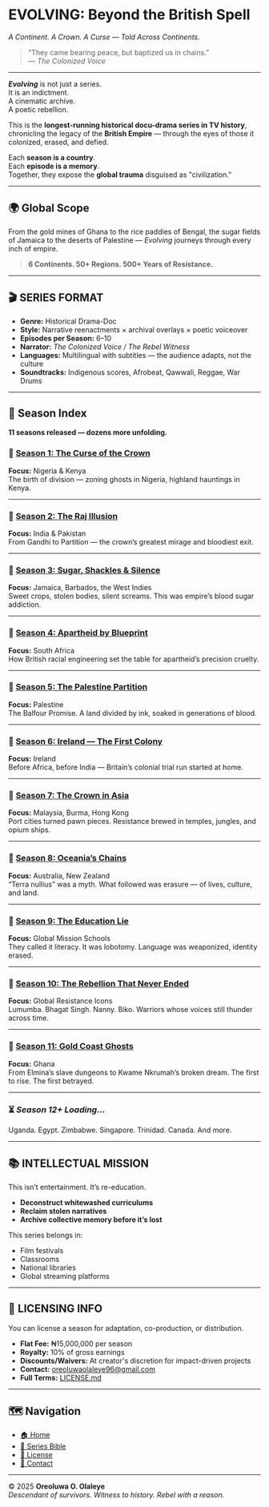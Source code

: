 # **EVOLVING: Beyond the British Spell**
*A Continent. A Crown. A Curse — Told Across Continents.*

> “They came bearing peace, but baptized us in chains.”  
> — *The Colonized Voice*

---

**_Evolving_** is not just a series.  
It is an indictment.  
A cinematic archive.  
A poetic rebellion.

This is the **longest-running historical docu-drama series in TV history**, chronicling the legacy of the **British Empire** — through the eyes of those it colonized, erased, and defied.

Each **season is a country**.  
Each **episode is a memory**.  
Together, they expose the **global trauma** disguised as "civilization."

---

## 🌍 Global Scope

From the gold mines of Ghana to the rice paddies of Bengal, the sugar fields of Jamaica to the deserts of Palestine — *Evolving* journeys through every inch of empire.

> **6 Continents. 50+ Regions. 500+ Years of Resistance.**

---

## 🎬 SERIES FORMAT

- **Genre:** Historical Drama-Doc  
- **Style:** Narrative reenactments × archival overlays × poetic voiceover  
- **Episodes per Season:** 6–10  
- **Narrator:** *The Colonized Voice / The Rebel Witness*  
- **Languages:** Multilingual with subtitles — the audience adapts, not the culture  
- **Soundtracks:** Indigenous scores, Afrobeat, Qawwali, Reggae, War Drums

---

## 📜 Season Index  
**11 seasons released — dozens more unfolding.**

### 🔗 [Season 1: The Curse of the Crown](/seasons/season1/)
**Focus:** Nigeria & Kenya  
The birth of division — zoning ghosts in Nigeria, highland hauntings in Kenya.

---

### 🔗 [Season 2: The Raj Illusion](/seasons/season2/)
**Focus:** India & Pakistan  
From Gandhi to Partition — the crown’s greatest mirage and bloodiest exit.

---

### 🔗 [Season 3: Sugar, Shackles & Silence](/seasons/season3/)
**Focus:** Jamaica, Barbados, the West Indies  
Sweet crops, stolen bodies, silent screams. This was empire’s blood sugar addiction.

---

### 🔗 [Season 4: Apartheid by Blueprint](/seasons/season4/)
**Focus:** South Africa  
How British racial engineering set the table for apartheid’s precision cruelty.

---

### 🔗 [Season 5: The Palestine Partition](/seasons/season5/)
**Focus:** Palestine  
The Balfour Promise. A land divided by ink, soaked in generations of blood.

---

### 🔗 [Season 6: Ireland — The First Colony](/seasons/season6/)
**Focus:** Ireland  
Before Africa, before India — Britain’s colonial trial run started at home.

---

### 🔗 [Season 7: The Crown in Asia](/seasons/season7/)
**Focus:** Malaysia, Burma, Hong Kong  
Port cities turned pawn pieces. Resistance brewed in temples, jungles, and opium ships.

---

### 🔗 [Season 8: Oceania’s Chains](/seasons/season8/)
**Focus:** Australia, New Zealand  
“Terra nullius” was a myth. What followed was erasure — of lives, culture, and land.

---

### 🔗 [Season 9: The Education Lie](/seasons/season9/)
**Focus:** Global Mission Schools  
They called it literacy. It was lobotomy. Language was weaponized, identity erased.

---

### 🔗 [Season 10: The Rebellion That Never Ended](/seasons/season10/)
**Focus:** Global Resistance Icons  
Lumumba. Bhagat Singh. Nanny. Biko. Warriors whose voices still thunder across time.

---

### 🔗 [Season 11: Gold Coast Ghosts](/seasons/season11/)
**Focus:** Ghana  
From Elmina’s slave dungeons to Kwame Nkrumah’s broken dream. The first to rise. The first betrayed.

---

### ⏳ *Season 12+ Loading…*  
Uganda. Egypt. Zimbabwe. Singapore. Trinidad. Canada. And more.

---

## 📚 INTELLECTUAL MISSION

This isn’t entertainment. It’s re-education.

- **Deconstruct whitewashed curriculums**
- **Reclaim stolen narratives**
- **Archive collective memory before it’s lost**

This series belongs in:
- Film festivals
- Classrooms
- National libraries
- Global streaming platforms

---

## 🎥 LICENSING INFO

You can license a season for adaptation, co-production, or distribution.

- **Flat Fee:** ₦15,000,000 per season  
- **Royalty:** 10% of gross earnings  
- **Discounts/Waivers:** At creator's discretion for impact-driven projects  
- **Contact:** [oreoluwaolaleye96@gmail.com](mailto:oreoluwaolaleye96@gmail.com)  
- **Full Terms:** [LICENSE.md](/LICENSE.md)

---

## 🗺️ Navigation

- [🏠 Home](/)
- [📘 Series Bible](/README.md)
- [📜 License](/LICENSE.md)
- [📩 Contact](mailto:oreoluwaolaleye96@gmail.com)

---

© 2025 **Oreoluwa O. Olaleye**  
_Descendant of survivors. Witness to history. Rebel with a reason._
